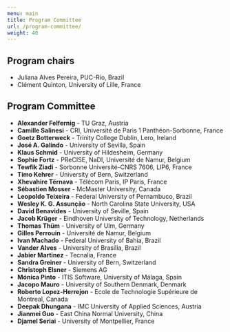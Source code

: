```yaml
---
menu: main
title: Program Committee
url: /program-committee/
weight: 40
---
```


## Program chairs

 * Juliana Alves Pereira, PUC-Rio, Brazil
 * Clément Quinton, University of Lille, France

## Program Committee

- **Alexander Felfernig** - TU Graz, Austria
- **Camille Salinesi** - CRI, Université de Paris 1 Panthéon-Sorbonne, France
- **Goetz Botterweck** - Trinity College Dublin, Lero, Ireland
- **José A. Galindo** - University of Sevilla, Spain
- **Klaus Schmid** - University of Hildesheim, Germany
- **Sophie Fortz** - PReCISE, NaDI, Université de Namur, Belgium
- **Tewfik Ziadi** - Sorbonne Université-CNRS 7606, LIP6, France
- **Timo Kehrer** - University of Bern, Switzerland
- **Xhevahire Tërnava** - Télécom Paris, IP Paris, France
- **Sébastien Mosser** - McMaster University, Canada
- **Leopoldo Teixeira** - Federal University of Pernambuco, Brazil
- **Wesley K. G. Assunção** - North Carolina State University, USA
- **David Benavides** - University of Seville, Spain
- **Jacob Krüger** - Eindhoven University of Technology, Netherlands
- **Thomas Thüm** - University of Ulm, Germany
- **Gilles Perrouin** - Université de Namur, Belgium
- **Ivan Machado** - Federal University of Bahia, Brazil
- **Vander Alves** - University of Brasília, Brazil
- **Jabier Martinez** - Tecnalia, France
- **Sandra Greiner** - University of Bern, Switzerland
- **Christoph Elsner** - Siemens AG
- **Mónica Pinto** - ITIS Software, University of Málaga, Spain
- **Jacopo Mauro** - University of Southern Denmark, Denmark
- **Roberto Lopez-Herrejon** - Ecole de Technologie Supérieure de Montreal, Canada
- **Deepak Dhungana** - IMC University of Applied Sciences, Austria
- **Jianmei Guo** - East China Normal University, China
- **Djamel Seriai** - University of Montpellier, France

